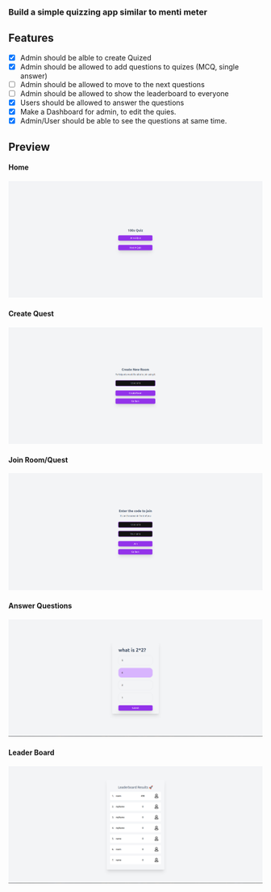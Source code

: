 ### Build a simple quizzing app similar to menti meter

## Features

- [X] Admin should be alble to create Quized
- [X] Admin should be allowed to add questions to quizes (MCQ, single answer)
- [ ] Admin should be allowed to move to the next questions
- [ ] Admin should be allowed to show the leaderboard to everyone
- [X] Users should be allowed to answer the questions
- [X] Make a Dashboard for admin, to edit the quies.
- [X] Admin/User should be able to see the questions at same time.

## Preview

#### Home 
![](images/preview/Home.png)
#### Create Quest
![](images/preview/createQuest.png)
#### Join Room/Quest
![](images/preview/JoinRoom.png)
#### Answer Questions
![](images/preview/Quiz.png)
#### Leader Board
![](images/preview/LeaderBoard.png)